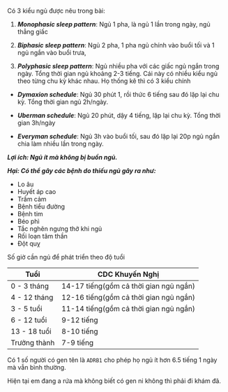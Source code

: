 Có 3 kiểu ngủ được nêu trong bài:

1. ***Monophasic sleep pattern***: Ngủ 1 pha, là ngủ 1 lần trong ngày, ngủ thẳng giấc

2. ***Biphasic sleep pattern***: Ngủ 2 pha, 1 pha ngủ chính vào buổi tối và 1 ngủ ngắn vào buổi trưa,

3. ***Polyphasic sleep pattern***: Ngủ nhiều pha với các giấc ngủ ngắn trong ngày. Tổng thời gian ngủ khoảng 2-3 tiếng. Cái này có nhiều kiểu ngủ theo từng chu kỳ khác nhau. Họ thống kê thì có 3 kiểu chính

- ***Dymaxion schedule***: Ngủ 30 phút 1, rồi thức 6 tiếng sau đó lặp lại chu kỳ.  Tổng thời gian ngủ 2h/ngày.

- ***Uberman schedule***: Ngủ 20 phút, dậy 4 tiếng, lặp lại chu kỳ. Tổng thời gian 3h/ngày

- ***Everyman schedule***: Ngủ 3h vào buổi tối, sau đó lặp lại 20p ngủ ngắn chia làm nhiều lần trong ngày. 

***Lợi ích: Ngủ ít mà không bị buồn ngủ.***

***Hại: Có thể gây các bệnh do thiếu ngủ gây ra như:***

- Lo âu
- Huyết áp cao
- Trầm cảm
- Bệnh tiểu đường
- Bệnh tim
- Béo phì
- Tắc nghẽn ngưng thở khi ngủ
- Rối loạn tâm thần
- Đột quỵ

Số giờ cần ngủ để phát triển theo độ tuổi

| Tuổi      | CDC Khuyến Nghị |
| ----------- | ----------- |
| 0 - 3 tháng      | 14-17 tiếng(gồm cả thời gian ngủ ngắn)       |
| 4 - 12 tháng    | 12-16 tiếng(gồm cả thời gian ngủ ngắn)        |
| 3 - 5 tuổi    | 11-14 tiếng(gồm cả thời gian ngủ ngắn)        |
| 6 - 12 tuổi    | 9-12 tiếng        |
| 13 - 18 tuổi    | 8-10 tiếng        |
| Trưởng thành    | 7-9 tiếng        |


Có 1 số người có gen tên là `ADRB1` cho phép họ ngủ ít hơn 6.5 tiếng 1 ngày mà vẫn bình thường.

Hiện tại em đang a rứa mà không biết có gen ni không thì phải đi khám đã.


